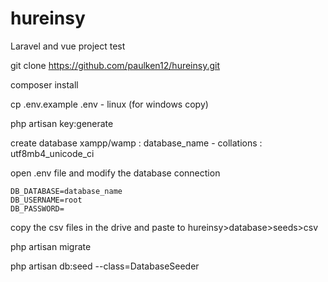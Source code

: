 # hureinsy
Laravel and vue project test

git clone https://github.com/paulken12/hureinsy.git

composer install 

cp .env.example .env - linux (for windows copy)

php artisan key:generate

create database xampp/wamp : database_name - collations : utf8mb4_unicode_ci

open .env file and modify the database connection

	DB_DATABASE=database_name
	DB_USERNAME=root
	DB_PASSWORD=

copy the csv files in the drive and paste to hureinsy>database>seeds>csv

php artisan migrate

php artisan db:seed --class=DatabaseSeeder

